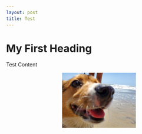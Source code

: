 ```yaml
---
layout: post
title: Test
---
```




<body>

<h1>My First Heading</h1>
Test Content
<p align="center">
  <img src="/assets/CorgiCloseup-min.jpg" width=200 height=auto>
</p>
  

</body>


